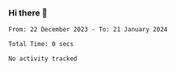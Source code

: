 ### Hi there 👋

<!--START_SECTION:waka-->

```txt
From: 22 December 2023 - To: 21 January 2024

Total Time: 0 secs

No activity tracked
```

<!--END_SECTION:waka-->

<!--
**jaimesalcedo1/jaimesalcedo1** is a ✨ _special_ ✨ repository because its `README.md` (this file) appears on your GitHub profile.

Here are some ideas to get you started:

- 🔭 I’m currently working on ...
- 🌱 I’m currently learning ...
- 👯 I’m looking to collaborate on ...
- 🤔 I’m looking for help with ...
- 💬 Ask me about ...
- 📫 How to reach me: ...
- 😄 Pronouns: ...
- ⚡ Fun fact: ...
-->
